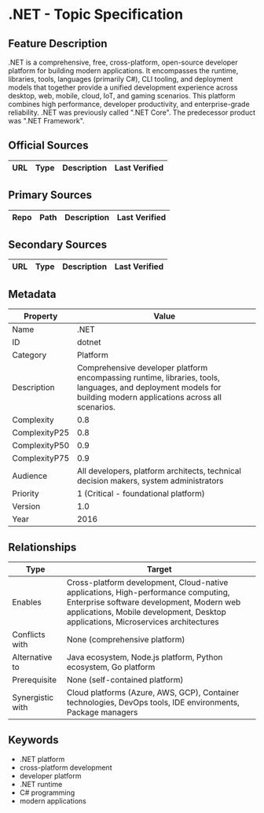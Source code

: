 # .NET - Topic Specification

## Feature Description

.NET is a comprehensive, free, cross-platform, open-source developer platform for building modern applications. It encompasses the runtime, libraries, tools, languages (primarily C#), CLI tooling, and deployment models that together provide a unified development experience across desktop, web, mobile, cloud, IoT, and gaming scenarios. This platform combines high performance, developer productivity, and enterprise-grade reliability. .NET was previously called ".NET Core". The predecessor product was ".NET Framework".

## Official Sources

| URL | Type | Description | Last Verified |
| --- | --- | --- | --- |

## Primary Sources

| Repo | Path | Description | Last Verified |
| --- | --- | --- | --- |

## Secondary Sources

| URL | Type | Description | Last Verified |
| --- | --- | --- | --- |

## Metadata

| Property | Value |
| --- | --- |
| Name | .NET |
| ID | dotnet |
| Category | Platform |
| Description | Comprehensive developer platform encompassing runtime, libraries, tools, languages, and deployment models for building modern applications across all scenarios. |
| Complexity | 0.8 |
| ComplexityP25 | 0.8 |
| ComplexityP50 | 0.9 |
| ComplexityP75 | 0.9 |
| Audience | All developers, platform architects, technical decision makers, system administrators |
| Priority | 1 (Critical - foundational platform) |
| Version | 1.0 |
| Year | 2016 |

## Relationships

| Type | Target |
| --- | --- |
| Enables | Cross-platform development, Cloud-native applications, High-performance computing, Enterprise software development, Modern web applications, Mobile development, Desktop applications, Microservices architectures |
| Conflicts with | None (comprehensive platform) |
| Alternative to | Java ecosystem, Node.js platform, Python ecosystem, Go platform |
| Prerequisite | None (self-contained platform) |
| Synergistic with | Cloud platforms (Azure, AWS, GCP), Container technologies, DevOps tools, IDE environments, Package managers |

## Keywords

- .NET platform
- cross-platform development
- developer platform
- .NET runtime
- C# programming
- modern applications
